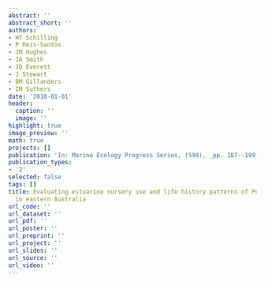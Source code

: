 ```yaml
---
abstract: ''
abstract_short: ''
authors:
- HT Schilling
- P Reis-Santos
- JM Hughes
- JA Smith
- JD Everett
- J Stewart
- BM Gillanders
- IM Suthers
date: '2018-01-01'
header:
  caption: ''
  image: ''
highlight: true
image_preview: ''
math: true
projects: []
publication: 'In: Marine Ecology Progress Series, (598), _pp. 187--199_, https://doi.org/10.3354/meps12495'
publication_types:
- '2'
selected: false
tags: []
title: Evaluating estuarine nursery use and life history patterns of Pomatomus saltatrix
  in eastern Australia
url_code: ''
url_dataset: ''
url_pdf: ''
url_poster: ''
url_preprint: ''
url_project: ''
url_slides: ''
url_source: ''
url_video: ''
---
```


